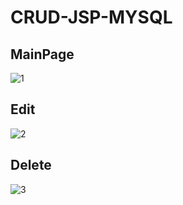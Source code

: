 # CRUD-JSP-MYSQL


## MainPage
![1](https://user-images.githubusercontent.com/25637616/59482750-cba79f00-8e87-11e9-935c-6e0cf4ae765d.png)


## Edit
![2](https://user-images.githubusercontent.com/25637616/59482772-e24df600-8e87-11e9-9f25-5c81fe8a3d56.png)


## Delete
![3](https://user-images.githubusercontent.com/25637616/59482782-ef6ae500-8e87-11e9-83d0-c15436703b33.png)
